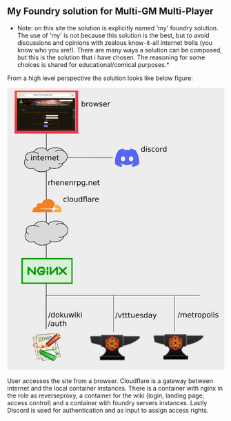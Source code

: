 ## My Foundry solution for Multi-GM Multi-Player

* Note: on this site the solution is explicitly named 'my' foundry solution. The use of 'my' is not because this solution is the best,
but to avoid discussions and opinions with zealous know-it-all internet trolls (you know who you are!). 
There are many ways a solution can be composed, but this is the solution that i have chosen. 
The reasoning for some choices is shared for educational/comical purposes.*

From a high level perspective the solution looks like below figure:

![](solution%20high%20level.png)

User accesses the site from a browser. Cloudflare is a gateway between internet and the local container instances. There is a container with nginx in the role as reverseproxy, a container for the wiki (login, landing page, access control) and a container with foundry servers instances. Lastly Discord is used for authentication and as input to assign access rights.

